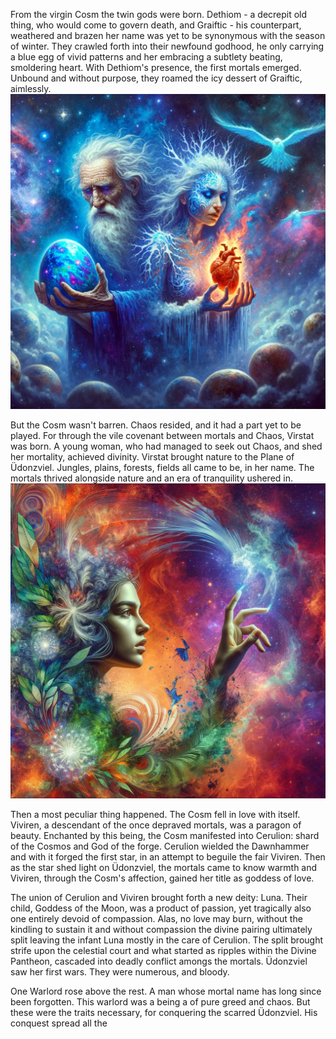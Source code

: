 From the virgin Cosm the twin gods were born. Dethiom - a decrepit old thing, who would come to govern death, and Graiftic - his counterpart, weathered and brazen her name was yet to be synonymous with the season of winter.
They crawled forth into their newfound godhood, he only carrying a blue egg of vivid patterns and her embracing a subtlety beating, smoldering heart.
With Dethiom's presence, the first mortals emerged. Unbound and without purpose, they roamed the icy dessert of Graiftic, aimlessly.
![Dethiom and Graiftic](../Art/Dethiom_and_Graiftic.png)

But the Cosm wasn't barren. Chaos resided, and it had a part yet to be played. For through the vile covenant between mortals and Chaos, Virstat was born. A young woman, who had managed to seek out Chaos, and shed her mortality, achieved divinity. Virstat brought nature to the Plane of Üdonzviel. Jungles, plains, forests, fields all came to be, in her name. The mortals thrived alongside nature and an era of tranquility ushered in.
![Virstat](../Art/Virstat.png)

Then a most peculiar thing happened. The Cosm fell in love with itself.
Viviren, a descendant of the once depraved mortals, was a paragon of beauty. Enchanted by this being, the Cosm manifested into Cerulion: shard of the Cosmos and God of the forge. Cerulion wielded the Dawnhammer and with it forged the first star, in an attempt to beguile the fair Viviren. Then as the star shed light on Üdonzviel, the mortals came to know warmth and Viviren, through the Cosm's affection, gained her title as goddess of love.

The union of Cerulion and Viviren brought forth a new deity: Luna. Their child, Goddess of the Moon, was a product of passion, yet tragically also one entirely devoid of compassion. Alas, no love may burn, without the kindling to sustain it and without compassion the divine pairing ultimately split leaving the infant Luna mostly in the care of Cerulion. The split brought strife upon the celestial court and what started as ripples within the Divine Pantheon, cascaded into deadly conflict amongs the mortals. Üdonzviel saw her first wars. They were numerous, and bloody.

One Warlord rose above the rest. A man whose mortal name has long since been forgotten. This warlord was a being a of pure greed and chaos. But these were the traits necessary, for conquering the scarred Üdonzviel. His conquest spread all the